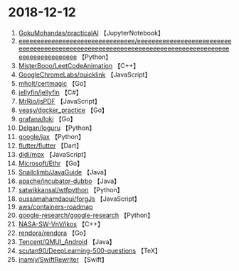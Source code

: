 # 2018-12-12

1. [GokuMohandas/practicalAI](https://github.com/GokuMohandas/practicalAI) 【JupyterNotebook】
2. [eeeeeeeeeeeeeeeeeeeeeeeeeeeeeeee/eeeeeeeeeeeeeeeeeeeeeeeeeeeeeeeeeeeeeeeeeeeeeeeeeeeeeeeeeeeeeeeeeeeeeeeeeeeeeeeeeeeeeeeeeeeeeeeeeeee](https://github.com/eeeeeeeeeeeeeeeeeeeeeeeeeeeeeeee/eeeeeeeeeeeeeeeeeeeeeeeeeeeeeeeeeeeeeeeeeeeeeeeeeeeeeeeeeeeeeeeeeeeeeeeeeeeeeeeeeeeeeeeeeeeeeeeeeeee) 【Python】
3. [MisterBooo/LeetCodeAnimation](https://github.com/MisterBooo/LeetCodeAnimation) 【C++】
4. [GoogleChromeLabs/quicklink](https://github.com/GoogleChromeLabs/quicklink) 【JavaScript】
5. [mholt/certmagic](https://github.com/mholt/certmagic) 【Go】
6. [jellyfin/jellyfin](https://github.com/jellyfin/jellyfin) 【C#】
7. [MrRio/jsPDF](https://github.com/MrRio/jsPDF) 【JavaScript】
8. [yeasy/docker_practice](https://github.com/yeasy/docker_practice) 【Go】
9. [grafana/loki](https://github.com/grafana/loki) 【Go】
10. [Delgan/loguru](https://github.com/Delgan/loguru) 【Python】
11. [google/jax](https://github.com/google/jax) 【Python】
12. [flutter/flutter](https://github.com/flutter/flutter) 【Dart】
13. [didi/mpx](https://github.com/didi/mpx) 【JavaScript】
14. [Microsoft/Ethr](https://github.com/Microsoft/Ethr) 【Go】
15. [Snailclimb/JavaGuide](https://github.com/Snailclimb/JavaGuide) 【Java】
16. [apache/incubator-dubbo](https://github.com/apache/incubator-dubbo) 【Java】
17. [satwikkansal/wtfpython](https://github.com/satwikkansal/wtfpython) 【Python】
18. [oussamahamdaoui/forgJs](https://github.com/oussamahamdaoui/forgJs) 【JavaScript】
19. [aws/containers-roadmap](https://github.com/aws/containers-roadmap) 
20. [google-research/google-research](https://github.com/google-research/google-research) 【Python】
21. [NASA-SW-VnV/ikos](https://github.com/NASA-SW-VnV/ikos) 【C++】
22. [rendora/rendora](https://github.com/rendora/rendora) 【Go】
23. [Tencent/QMUI_Android](https://github.com/Tencent/QMUI_Android) 【Java】
24. [scutan90/DeepLearning-500-questions](https://github.com/scutan90/DeepLearning-500-questions) 【TeX】
25. [inamiy/SwiftRewriter](https://github.com/inamiy/SwiftRewriter) 【Swift】
